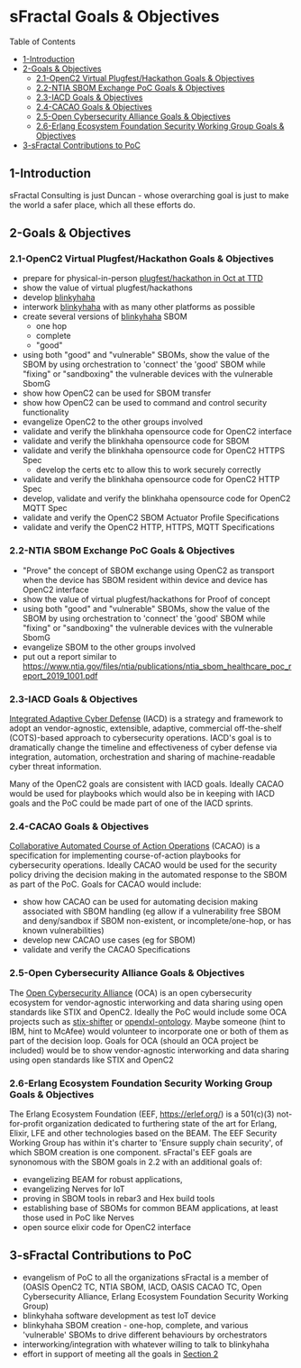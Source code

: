# sFractal Goals & Objectives

Table of Contents
- [1-Introduction](#1-introduction)
- [2-Goals & Objectives](#2-goals-objectives)
   -  [2.1-OpenC2 Virtual Plugfest/Hackathon Goals & Objectives](2.1-openc2-virtual-plugfest-hackathon-goals-objectives)
   - [2.2-NTIA SBOM Exchange PoC Goals & Objectives](2.2-ntia-sbom-exchange-poc-goals-objectives)
   - [2.3-IACD Goals & Objectives](2.3-iacd-goals-objectives)
   - [2.4-CACAO Goals & Objectives](2.4-cacao-goals-objectives)
   - [2.5-Open Cybersecurity Alliance Goals & Objectives](2.5-open-cybersecurity-alliance-goals-objectives)
   - [2.6-Erlang Ecosystem Foundation Security Working Group Goals & Objectives](2.6-erlang-ecosystem-foundation-security-working-group-goals-objectives)
- [3-sFractal Contributions to PoC](3-sfractal-contributions-to-poc)

## 1-Introduction

sFractal Consulting is just Duncan - whose overarching goal is just
to make the world a safer place, which all these efforts do.

## 2-Goals & Objectives

### 2.1-OpenC2 Virtual Plugfest/Hackathon Goals & Objectives
- prepare for physical-in-person [plugfest/hackathon in Oct at TTD](../TTD-PlugfestHackathon)
- show the value of virtual plugfest/hackathons
- develop [blinkyhaha](https://github.com/sparrell/BlinkyHaHa)
- interwork [blinkyhaha](https://github.com/sparrell/BlinkyHaHa) with as many other platforms as possible
- create several versions of [blinkyhaha](https://github.com/sparrell/BlinkyHaHa) SBOM
   - one hop
   - complete
   - "good"
- using both "good" and "vulnerable" SBOMs, show the value of the SBOM by using orchestration to 'connect' the 'good' SBOM while "fixing" or "sandboxing" the vulnerable devices with the vulnerable SbomG
- show how OpenC2 can be used for SBOM transfer
- show how OpenC2 can be used to command and control security functionality
- evangelize OpenC2 to the other groups involved
- validate and verify the blinkhaha opensource code for OpenC2 interface
- validate and verify the blinkhaha opensource code for SBOM
- validate and verify the blinkhaha opensource code for OpenC2 HTTPS Spec
   - develop the certs etc to allow this to work securely correctly
- validate and verify the blinkhaha opensource code for OpenC2 HTTP Spec
- develop, validate and verify the blinkhaha opensource code for OpenC2 MQTT Spec
- validate and verify the OpenC2 SBOM Actuator Profile Specifications
- validate and verify the OpenC2 HTTP, HTTPS, MQTT Specifications

### 2.2-NTIA SBOM Exchange PoC Goals & Objectives
- "Prove" the concept of SBOM exchange using OpenC2 as transport when the device has SBOM resident within device and device has OpenC2 interface
- show the value of virtual plugfest/hackathons for Proof of concept
- using both "good" and "vulnerable" SBOMs, show the value of the SBOM by using orchestration to 'connect' the 'good' SBOM while "fixing" or "sandboxing" the vulnerable devices with the vulnerable SbomG
- evangelize SBOM to the other groups involved
- put out a report similar to https://www.ntia.gov/files/ntia/publications/ntia_sbom_healthcare_poc_report_2019_1001.pdf

### 2.3-IACD Goals & Objectives
[Integrated Adaptive Cyber Defense]() (IACD) is a strategy and framework to adopt an vendor-agnostic, extensible, adaptive, commercial off-the-shelf (COTS)-based approach to cybersecurity operations. IACD's goal is to dramatically change the timeline and effectiveness of cyber defense via integration, automation, orchestration and sharing of machine-readable cyber threat information.

Many of the OpenC2 goals are consistent with IACD goals.
Ideally CACAO would be used for playbooks which would also be in keeping with
IACD goals and the PoC could be made part of one of the IACD sprints.

### 2.4-CACAO Goals & Objectives
[Collaborative Automated Course of Action Operations](https://www.oasis-open.org/committees/tc_home.php?wg_abbrev=cacao)
(CACAO) is a specification for implementing course-of-action playbooks
for cybersecurity operations.
Ideally CACAO would be used for the security policy
driving the decision making in the automated response to the SBOM
as part of the PoC.
Goals for CACAO would include:
- show how CACAO can be used for automating decision making associated with SBOM handling (eg allow if a vulnerability free SBOM and deny/sandbox if SBOM non-existent, or incomplete/one-hop, or has known vulnerabilities)
- develop new CACAO use cases (eg for SBOM)
- validate and verify the CACAO Specifications

### 2.5-Open Cybersecurity Alliance Goals & Objectives
The [Open Cybersecurity Alliance](https://opencybersecurityalliance.org/) (OCA)
is an open cybersecurity ecosystem for vendor-agnostic interworking and data sharing
using open standards like STIX and OpenC2.
Ideally the PoC would include some OCA projects such as
[stix-shifter](https://github.com/opencybersecurityalliance/stix-shifter)
or [opendxl-ontology](https://github.com/opencybersecurityalliance/opendxl-ontology).
Maybe someone (hint  to IBM, hint to McAfee) would volunteer to incorporate
one or both of them as part of the decision loop.
Goals for OCA (should an OCA project be included) would be to
show vendor-agnostic interworking and data sharing
using open standards like STIX and OpenC2

### 2.6-Erlang Ecosystem Foundation Security Working Group Goals & Objectives
The Erlang Ecosystem Foundation (EEF, https://erlef.org/) is
a 501(c)(3) not-for-profit organization
dedicated to furthering state of the art for Erlang, Elixir, LFE and other technologies based on the BEAM.
The EEF Security Working Group
has within it's charter to 'Ensure supply chain security', of which SBOM creation
is one component.
sFractal's EEF goals are synonomous with the SBOM goals in 2.2
with an additional goals of:
- evangelizing BEAM for robust applications,
- evangelizing Nerves for IoT
- proving in SBOM tools in rebar3 and Hex build tools
- establishing base of SBOMs for common BEAM applications, at least those used in PoC like Nerves
- open source elixir code for OpenC2 interface

## 3-sFractal Contributions to PoC
- evangelism of PoC to all the organizations sFractal is a member of (OASIS OpenC2 TC, NTIA SBOM, IACD, OASIS CACAO TC, Open Cybersecurity Alliance, Erlang Ecosystem Foundation Security Working Group)
- blinkyhaha software development as test IoT device
- blinkyhaha SBOM creation - one-hop, complete, and various 'vulnerable' SBOMs to drive different behaviours by orchestrators
- interworking/integration with whatever willing to talk to blinkyhaha
- effort in support of meeting all the goals in [Section 2](#2-goals-objectives)
